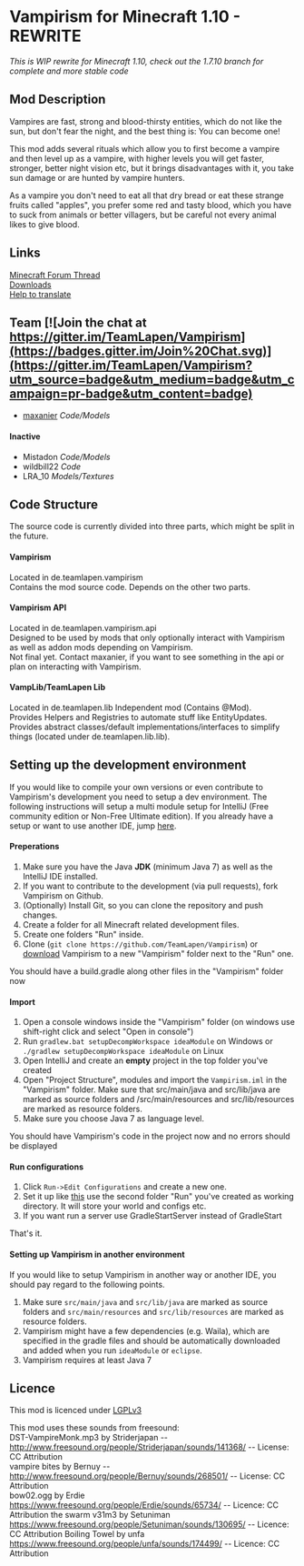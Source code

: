 Vampirism for Minecraft 1.10 - REWRITE
======================================

_This is WIP rewrite for Minecraft 1.10, check out the 1.7.10 branch for complete and more stable code_

## Mod Description 

Vampires are fast, strong and blood-thirsty entities, which do not like the sun, but don't fear the night, and the best thing is: You can become one!

This mod adds several rituals which allow you to first become a vampire and then level up as a vampire, with higher levels you will get faster, stronger, better night vision etc, but it brings disadvantages with it, you take sun damage or are hunted by vampire hunters.

As a vampire you don't need to eat all that dry bread or eat these strange fruits called "apples", you prefer some red and tasty blood, which you have to suck from animals or better villagers, but be careful not every animal likes to give blood.

## Links 
[Minecraft Forum Thread](http://www.minecraftforum.net/forums/mapping-and-modding/minecraft-mods/wip-mods/2364443-vampirism-become-a-vampire)  
[Downloads](http://minecraft.curseforge.com/mc-mods/233029-vampirism-become-a-vampire/files)  
[Help to translate](https://crowdin.com/project/vampirism)

## Team [![Join the chat at https://gitter.im/TeamLapen/Vampirism](https://badges.gitter.im/Join%20Chat.svg)](https://gitter.im/TeamLapen/Vampirism?utm_source=badge&utm_medium=badge&utm_campaign=pr-badge&utm_content=badge)  
- [maxanier](http://maxanier.de) _Code/Models_  

#### Inactive 
- Mistadon _Code/Models_  
- wildbill22 _Code_  
- LRA_10 _Models/Textures_

## Code Structure 
The source code is currently divided into three parts, which might be split in the future.
#### Vampirism 
Located in de.teamlapen.vampirism  
Contains the mod source code. Depends on the other two parts.  
#### Vampirism API 
Located in de.teamlapen.vampirism.api  
Designed to be used by mods that only optionally interact with Vampirism as well as addon mods depending on Vampirism.  
Not final yet. Contact maxanier, if you want to see something in the api or plan on interacting with Vampirism.  
#### VampLib/TeamLapen Lib 
Located in de.teamlapen.lib 
Independent mod (Contains @Mod).  
Provides Helpers and Registries to automate stuff like EntityUpdates.
Provides abstract classes/default implementations/interfaces to simplify things (located under de.teamlapen.lib.lib).  

## Setting up the development environment
If you would like to compile your own versions or even contribute to Vampirism's development you need to setup a dev environment.
The following instructions will setup a multi module setup for IntelliJ (Free community edition or Non-Free Ultimate edition). If you already have a setup or want to use another IDE, jump [here](#setting-up-vampirism-in-another-environment).

#### Preperations
1. Make sure you have the Java **JDK** (minimum Java 7) as well as the IntelliJ IDE installed.
2. If you want to contribute to the development (via pull requests), fork Vampirism on Github.
3. (Optionally) Install Git, so you can clone the repository and push changes.
4. Create a folder for all Minecraft related development files.
5. Create one folders "Run" inside.
7. Clone (`git clone https://github.com/TeamLapen/Vampirism`) or [download](https://github.com/TeamLapen/Vampirism/archive/master.zip) Vampirism to a new "Vampirism" folder next to the "Run" one.

You should have a build.gradle along other files in the "Vampirism" folder now

#### Import
1. Open a console windows inside the "Vampirism" folder (on windows use shift-right click and select "Open in console")
2. Run `gradlew.bat setupDecompWorkspace ideaModule` on Windows or `./gradlew setupDecompWorkspace ideaModule` on Linux
4. Open IntelliJ and create an **empty** project in the top folder you've created
5. Open "Project Structure", modules and import the `Vampirism.iml` in the "Vampirism" folder. Make sure that src/main/java and src/lib/java are marked as source folders and /src/main/resources and src/lib/resources are marked as resource folders. 
6. Make sure you choose Java 7 as language level.

You should have Vampirism's code in the project now and no errors should be displayed
#### Run configurations
1. Click `Run->Edit Configurations` and create a new one.
2. Set it up like [this](http://picload.org/image/wpoaicg/run_config.png) use the second folder "Run" you've created as working directory. It will store your world and configs etc.
3. If you want run a server use GradleStartServer instead of GradleStart

That's it.

#### Setting up Vampirism in another environment
If you would like to setup Vampirism in another way or another IDE, you should pay regard to the following points.
1. Make sure `src/main/java` and `src/lib/java` are marked as source folders and `src/main/resources` and `src/lib/resources` are marked as resource folders.
2. Vampirism might have a few dependencies (e.g. Waila), which are specified in the gradle files and should be automatically downloaded and added when you run `ideaModule` or `eclipse`.
3. Vampirism requires at least Java 7


## Licence 
This mod is licenced under [LGPLv3](https://raw.githubusercontent.com/TeamLapen/Vampirism/master/LICENCE)

This mod uses these sounds from freesound:  
DST-VampireMonk.mp3 by Striderjapan -- http://www.freesound.org/people/Striderjapan/sounds/141368/ -- License: CC Attribution  
vampire bites by Bernuy -- http://www.freesound.org/people/Bernuy/sounds/268501/ -- License: CC Attribution  
bow02.ogg by Erdie https://www.freesound.org/people/Erdie/sounds/65734/ -- Licence: CC Attribution
the swarm v31m3 by Setuniman https://www.freesound.org/people/Setuniman/sounds/130695/ -- Licence: CC Attribution
Boiling Towel by unfa https://www.freesound.org/people/unfa/sounds/174499/ -- Licence: CC Attribution

